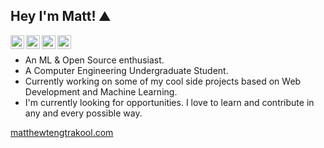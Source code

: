 ## Hey I'm Matt! ⛰️ 

<a href="https://medium.com/@matt.tengtrakool">
  <img align="left" alt="Matt's Medium" width="22px" src="https://cdn.jsdelivr.net/npm/simple-icons@v3/icons/medium.svg" />
</a>
<a href="https://www.linkedin.com/in/matt-tengtrakool/">
  <img align="left" alt="Matt's Linkedin" width="22px" src="https://cdn.jsdelivr.net/npm/simple-icons@v3/icons/linkedin.svg" />
</a>
<a href="https://twitter.com/MattTtkool">
  <img align="left" alt="Matt's Twitter" width="22px" src="https://cdn.jsdelivr.net/npm/simple-icons@v3/icons/twitter.svg" />
</a>
<a href="https://github.com/MattTengtrakool">
  <img align="left" alt="Matt's Github" width="22px" src="https://cdn.jsdelivr.net/npm/simple-icons@v3/icons/github.svg" />
</a>

<br />

- An ML & Open Source enthusiast.<br />
- A Computer Engineering Undergraduate Student. <br />
- Currently working on some of my cool side projects based on Web Development and Machine Learning.<br />
- I'm currently looking for opportunities. I love to learn and contribute in any and every possible way.<br />


<a href="matthewtengtrakool.com">
  matthewtengtrakool.com
</a>


